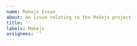 ```yaml
---
name: Makejs Issue
about: An issue relating to the Makejs project
title: ''
labels: Makejs
assignees: ''
---
```

